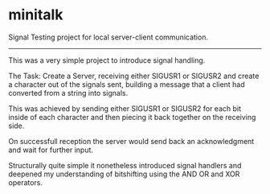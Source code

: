 # minitalk
Signal Testing project for local server-client communication.

---

This was a very simple project to introduce signal handling.

The Task:
Create a Server, receiving either SIGUSR1 or SIGUSR2 and create a character out of the signals sent, building a message that a client had converted from a string into signals.

This was achieved by sending either SIGUSR1 or SIGUSR2 for each bit inside of each character and then piecing it back together on the receiving side.

On successfull reception the server would send back an acknowledgment and wait for further input.

Structurally quite simple it nonetheless introduced signal handlers and deepened my understanding of bitshifting using the AND OR and XOR operators.
